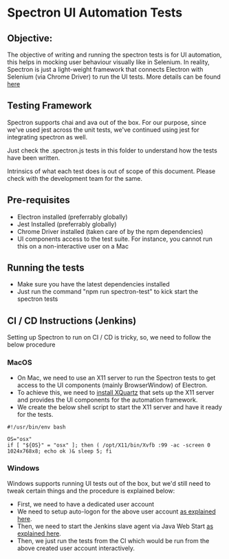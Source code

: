 # Spectron UI Automation Tests

## Objective:

The objective of writing and running the spectron tests is for UI automation, this helps in mocking user behaviour visually like in Selenium. In reality, Spectron is just a light-weight framework that connects Electron with Selenium (via Chrome Driver) to run the UI tests. More details can be found [here](https://electron.atom.io/spectron/)

## Testing Framework

Spectron supports chai and ava out of the box. For our purpose, since we've used jest across the unit tests, we've continued using jest for integrating spectron as well. 

Just check the .spectron.js tests in this folder to understand how the tests have been written. 

Intrinsics of what each test does is out of scope of this document. Please check with the development team for the same.

## Pre-requisites

- Electron installed (preferrably globally)
- Jest Installed (preferrably globally)
- Chrome Driver installed (taken care of by the npm dependencies)
- UI components access to the test suite. For instance, you cannot run this on a non-interactive user on a Mac

## Running the tests
- Make sure you have the latest dependencies installed
- Just run the command "npm run spectron-test" to kick start the spectron tests

## CI / CD Instructions (Jenkins)
Setting up Spectron to run on CI / CD is tricky, so, we need to follow the below procedure

### MacOS

- On Mac, we need to use an X11 server to run the Spectron tests to get access to the UI components (mainly BrowserWindow) of Electron.
- To achieve this, we need to [install XQuartz](https://www.xquartz.org/) that sets up the X11 server and provides the UI components for the automation framework.
- We create the below shell script to start the X11 server and have it ready for the tests.

```
#!/usr/bin/env bash
 
OS="osx"
if [ "${OS}" = "osx" ]; then ( /opt/X11/bin/Xvfb :99 -ac -screen 0 1024x768x8; echo ok )& sleep 5; fi
```

### Windows

Windows supports running UI tests out of the box, but we'd still need to tweak certain things and the procedure is explained below:

- First, we need to have a dedicated user account
- We need to setup auto-logon for the above user account [as explained here](https://serverfault.com/questions/840557/auto-login-a-user-at-boot-on-windows-server-2016).
- Then, we need to start the Jenkins slave agent via Java Web Start [as explained here](https://wiki.jenkins.io/display/JENKINS/Distributed+builds#Distributedbuilds-LaunchslaveagentviaJavaWebStart).
- Then, we just run the tests from the CI which would be run from the above created user account interactively.